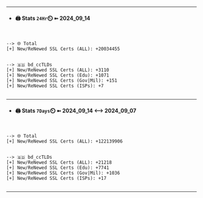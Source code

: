 

---
- #### 🖨️ **Stats** `24Hr`⏲️ ➼ 2024_09_14
```console


--> 🌐 Total
[+] New/ReNewed SSL Certs (ALL): +20034455


--> 🇧🇩 bd_ccTLDs
[+] New/ReNewed SSL Certs (ALL): +3110
[+] New/ReNewed SSL Certs (Edu): +1071
[+] New/ReNewed SSL Certs (Gov|Mil): +151
[+] New/ReNewed SSL Certs (ISPs): +7


```

---
- #### 🖨️ **Stats** `7Days`⏲️ ➼ 2024_09_14 <--> 2024_09_07
```console


--> 🌐 Total
[+] New/ReNewed SSL Certs (ALL): +122139906


--> 🇧🇩 bd_ccTLDs
[+] New/ReNewed SSL Certs (ALL): +21218
[+] New/ReNewed SSL Certs (Edu): +7741
[+] New/ReNewed SSL Certs (Gov|Mil): +1036
[+] New/ReNewed SSL Certs (ISPs): +17


```

---

